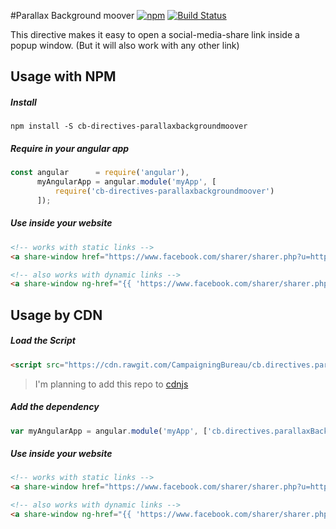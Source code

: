 #Parallax Background moover
[![npm](https://img.shields.io/npm/dt/cb-directives-parallaxbackgroundmoover.svg)](https://www.npmjs.com/package/cb-directives-parallaxbackgroundmoover)
[![Build Status](https://travis-ci.org/CampaigningBureau/cb.directives.parallaxBackgroundMoover.svg?branch=master)](https://travis-ci.org/CampaigningBureau/cb.directives.parallaxBackgroundMoover)

This directive makes it easy to open a social-media-share link inside a popup window. (But it will also work with any other link)

## Usage with NPM
##### Install
`npm install -S cb-directives-parallaxbackgroundmoover`

##### Require in your angular app
```javascript
const angular      = require('angular'),
      myAngularApp = angular.module('myApp', [
          require('cb-directives-parallaxbackgroundmoover')
      ]);
```

##### Use inside your website
```html
<!-- works with static links -->
<a share-window href="https://www.facebook.com/sharer/sharer.php?u=https%3A//github.com/CampaigningBureau/cb.directives.parallaxBackgroundMoover">Share this!</a>

<!-- also works with dynamic links -->
<a share-window ng-href="{{ 'https://www.facebook.com/sharer/sharer.php?u=https%3A//github.com/CampaigningBureau/cb.directives.parallaxBackgroundMoover' }}">Share this!</a>
```


## Usage by CDN
##### Load the Script
```html
<script src="https://cdn.rawgit.com/CampaigningBureau/cb.directives.parallaxBackgroundMoover/master/dist/cb.directives.parallaxbackgroundmoover.min.js"></script>
```
> I'm planning to add this repo to [cdnjs](https://cdnjs.com/)

##### Add the dependency
```javascript
var myAngularApp = angular.module('myApp', ['cb.directives.parallaxBackgroundMoover']);
```

##### Use inside your website
```html
<!-- works with static links -->
<a share-window href="https://www.facebook.com/sharer/sharer.php?u=https%3A//github.com/CampaigningBureau/cb.directives.parallaxBackgroundMoover">Share this!</a>

<!-- also works with dynamic links -->
<a share-window ng-href="{{ 'https://www.facebook.com/sharer/sharer.php?u=https%3A//github.com/CampaigningBureau/cb.directives.parallaxBackgroundMoover' }}">Share this!</a>
```
